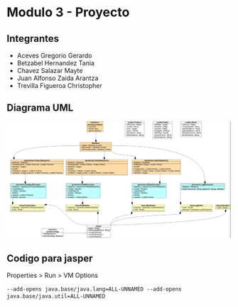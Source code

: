 # Modulo 3 - Proyecto
## Integrantes
- Aceves Gregorio Gerardo
- Betzabel Hernandez Tania
- Chavez Salazar Mayte
- Juan Alfonso Zaida Arantza
- Trevilla Figueroa Christopher
## Diagrama UML
![Diagrama UML](./docs/uml.jpeg)

## Codigo para jasper

Properties > Run > VM Options
```
--add-opens java.base/java.lang=ALL-UNNAMED --add-opens java.base/java.util=ALL-UNNAMED
```